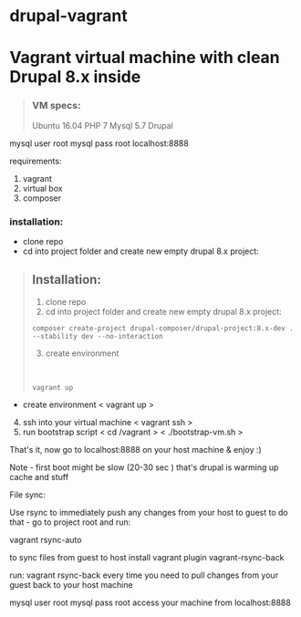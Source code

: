 # drupal-vagrant
# Vagrant virtual machine with clean Drupal 8.x inside

>### VM specs:
> Ubuntu 16.04
> PHP 7
> Mysql 5.7
> Drupal

mysql user root 
mysql pass root
localhost:8888

requirements:
1. vagrant
2. virtual box
3. composer

### installation:
* clone repo
* cd into project folder and create new empty drupal 8.x project:


> ## Installation:
> 
>1)   clone repo
>2)   cd into project folder and create new empty drupal 8.x project:
> 
>     composer create-project drupal-composer/drupal-project:8.x-dev . --stability dev --no-interaction
> 3)   create environment
> 
>&nbsp; 
> 
>     vagrant up

     
* create environment
 < vagrant up >
4. ssh into your virtual machine
 < vagrant ssh >
5. run bootstrap script 
 < cd /vagrant >
 < ./bootstrap-vm.sh >


That's it, now go to localhost:8888 on your host machine
   &
enjoy :)


Note - first boot might be slow (20-30 sec ) that's drupal is warming up cache and stuff

File sync:

Use rsync to immediately push any changes from your host to guest
to do that - go to project root and run:

vagrant rsync-auto

to sync files from guest to host install vagrant plugin vagrant-rsync-back

run: vagrant rsync-back
every time you need to pull changes from your guest back to your host machine

mysql user root 
mysql pass root
access your machine from localhost:8888


